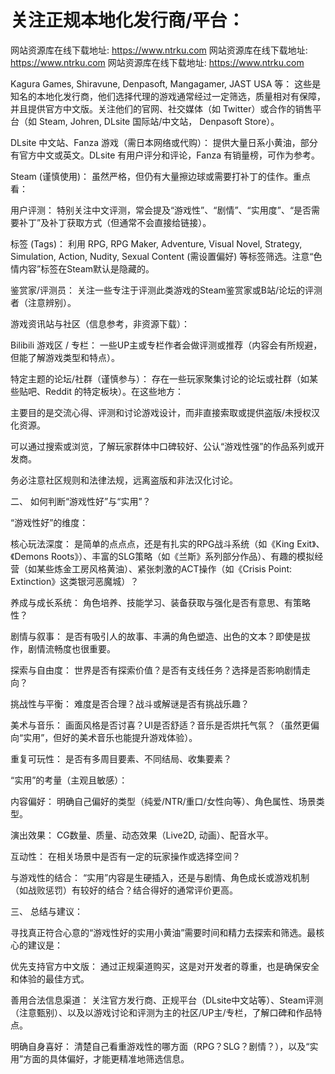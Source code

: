 # 关注正规本地化发行商/平台：

网站资源库在线下载地址: https://www.ntrku.com
网站资源库在线下载地址: https://www.ntrku.com 
网站资源库在线下载地址: https://www.ntrku.com 

Kagura Games, Shiravune, Denpasoft, Mangagamer, JAST USA 等： 这些是知名的本地化发行商，他们选择代理的游戏通常经过一定筛选，质量相对有保障，并且提供官方中文版。关注他们的官网、社交媒体（如 Twitter）或合作的销售平台（如 Steam, Johren, DLsite 国际站/中文站， Denpasoft Store）。

DLsite 中文站、Fanza 游戏（需日本网络或代购）： 提供大量日系小黄油，部分有官方中文或英文。DLsite 有用户评分和评论，Fanza 有销量榜，可作为参考。

Steam (谨慎使用)： 虽然严格，但仍有大量擦边球或需要打补丁的佳作。重点看：

用户评测： 特别关注中文评测，常会提及“游戏性”、“剧情”、“实用度”、“是否需要补丁”及补丁获取方式（但通常不会直接给链接）。

标签 (Tags)： 利用 RPG, RPG Maker, Adventure, Visual Novel, Strategy, Simulation, Action, Nudity, Sexual Content (需设置偏好) 等标签筛选。注意“色情内容”标签在Steam默认是隐藏的。

鉴赏家/评测员： 关注一些专注于评测此类游戏的Steam鉴赏家或B站/论坛的评测者（注意辨别）。

游戏资讯站与社区（信息参考，非资源下载）：

Bilibili 游戏区 / 专栏： 一些UP主或专栏作者会做评测或推荐（内容会有所规避，但能了解游戏类型和特点）。

特定主题的论坛/社群（谨慎参与）： 存在一些玩家聚集讨论的论坛或社群（如某些贴吧、Reddit 的特定板块）。在这些地方：

主要目的是交流心得、评测和讨论游戏设计，而非直接索取或提供盗版/未授权汉化资源。

可以通过搜索或浏览，了解玩家群体中口碑较好、公认“游戏性强”的作品系列或开发商。

务必注意社区规则和法律法规，远离盗版和非法汉化讨论。

二、 如何判断“游戏性好”与“实用”？

“游戏性好”的维度：

核心玩法深度： 是简单的点点点，还是有扎实的RPG战斗系统（如《King Exit》、《Demons Roots》）、丰富的SLG策略（如《兰斯》系列部分作品）、有趣的模拟经营（如某些炼金工房风格黄油）、紧张刺激的ACT操作（如《Crisis Point: Extinction》这类银河恶魔城）？

养成与成长系统： 角色培养、技能学习、装备获取与强化是否有意思、有策略性？

剧情与叙事： 是否有吸引人的故事、丰满的角色塑造、出色的文本？即使是拔作，剧情流畅度也很重要。

探索与自由度： 世界是否有探索价值？是否有支线任务？选择是否影响剧情走向？

挑战性与平衡： 难度是否合理？战斗或解谜是否有挑战乐趣？

美术与音乐： 画面风格是否讨喜？UI是否舒适？音乐是否烘托气氛？（虽然更偏向“实用”，但好的美术音乐也能提升游戏体验）。

重复可玩性： 是否有多周目要素、不同结局、收集要素？

“实用”的考量（主观且敏感）：

内容偏好： 明确自己偏好的类型（纯爱/NTR/重口/女性向等）、角色属性、场景类型。

演出效果： CG数量、质量、动态效果（Live2D, 动画）、配音水平。

互动性： 在相关场景中是否有一定的玩家操作或选择空间？

与游戏性的结合： “实用”内容是生硬插入，还是与剧情、角色成长或游戏机制（如战败惩罚）有较好的结合？结合得好的通常评价更高。

三、 总结与建议：

寻找真正符合心意的“游戏性好的实用小黄油”需要时间和精力去探索和筛选。最核心的建议是：

优先支持官方中文版： 通过正规渠道购买，这是对开发者的尊重，也是确保安全和体验的最佳方式。

善用合法信息渠道： 关注官方发行商、正规平台（DLsite中文站等）、Steam评测（注意甄别）、以及以游戏讨论和评测为主的社区/UP主/专栏，了解口碑和作品特点。

明确自身喜好： 清楚自己看重游戏性的哪方面（RPG？SLG？剧情？），以及“实用”方面的具体偏好，才能更精准地筛选信息。
